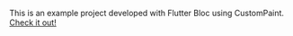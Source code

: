 This is an example project developed with Flutter Bloc using CustomPaint. [Check it out!](https://iberatkaya.github.io/colorBloc/index.html)
